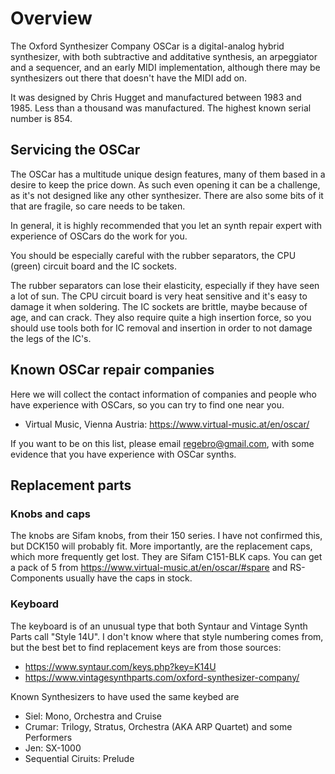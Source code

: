 # Overview

The Oxford Synthesizer Company OSCar is a digital-analog hybrid synthesizer,
with both subtractive and additative synthesis, an arpeggiator and a sequencer,
and an early MIDI implementation, although there may be synthesizers out there that doesn't have the MIDI add on.

It was designed by Chris Hugget and manufactured between 1983 and 1985. Less than a thousand was manufactured. The highest known serial number is 854.

## Servicing the OSCar

The OSCar has a multitude unique design features, many of them based in a desire to keep the price down.
As such even opening it can be a challenge, as it's not designed like any other synthesizer.
There are also some bits of it that are fragile, so care needs to be taken.

In general, it is highly recommended that you let an synth repair expert with experience of OSCars do the work for you.

You should be especially careful with the rubber separators, the CPU (green) circuit board and the IC sockets. 

The rubber separators can lose their elasticity, especially if they have seen a lot of sun.
The CPU circuit board is very heat sensitive and it's easy to damage it when soldering.
The IC sockets are brittle, maybe because of age, and can crack. 
They also require quite a high insertion force, so you should use tools both for IC removal and insertion in order to not damage the legs of the IC's.

## Known OSCar repair companies

Here we will collect the contact information of companies and people who have experience with OSCars, so you can try to find one near you.

* Virtual Music, Vienna Austria: https://www.virtual-music.at/en/oscar/

If you want to be on this list, please email regebro@gmail.com, with some evidence that you have experience with OSCar synths.

## Replacement parts

### Knobs and caps

The knobs are Sifam knobs, from their 150 series. I have not confirmed this, but DCK150 will probably fit.
More importantly, are the replacement caps, which more frequently get lost. They are Sifam C151-BLK caps. You can get a pack of 5 from https://www.virtual-music.at/en/oscar/#spare and RS-Components usually have the caps in stock.

### Keyboard

The keyboard is of an unusual type that both Syntaur and Vintage Synth Parts call "Style 14U". I don't know where that style numbering comes from, but the best bet to find replacement keys are from those sources:

* https://www.syntaur.com/keys.php?key=K14U
* https://www.vintagesynthparts.com/oxford-synthesizer-company/

Known Synthesizers to have used the same keybed are 

* Siel: Mono, Orchestra and Cruise
* Crumar: Trilogy, Stratus, Orchestra (AKA ARP Quartet) and some Performers
* Jen: SX-1000
* Sequential Ciruits: Prelude



